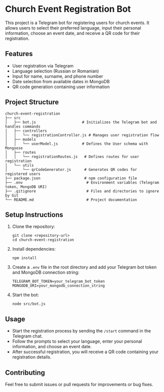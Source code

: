 # Church Event Registration Bot

This project is a Telegram bot for registering users for church events. It allows users to select their preferred language, input their personal information, choose an event date, and receive a QR code for their registration.

## Features

- User registration via Telegram
- Language selection (Russian or Romanian)
- Input for name, surname, and phone number
- Date selection from available dates in MongoDB
- QR code generation containing user information

## Project Structure

```
church-event-registration
├── src
│   ├── bot.js                     # Initializes the Telegram bot and handles commands
│   ├── controllers
│   │   └── registrationController.js # Manages user registration flow
│   ├── models
│   │   └── userModel.js           # Defines the User schema with Mongoose
│   ├── routes
│   │   └── registrationRoutes.js   # Defines routes for user registration
│   └── utils
│       └── qrCodeGenerator.js      # Generates QR codes for registered users
├── package.json                    # npm configuration file
├── .env                             # Environment variables (Telegram token, MongoDB URI)
├── .gitignore                       # Files and directories to ignore by Git
└── README.md                        # Project documentation
```

## Setup Instructions

1. Clone the repository:
   ```
   git clone <repository-url>
   cd church-event-registration
   ```

2. Install dependencies:
   ```
   npm install
   ```

3. Create a `.env` file in the root directory and add your Telegram bot token and MongoDB connection string:
   ```
   TELEGRAM_BOT_TOKEN=your_telegram_bot_token
   MONGODB_URI=your_mongodb_connection_string
   ```

4. Start the bot:
   ```
   node src/bot.js
   ```

## Usage

- Start the registration process by sending the `/start` command in the Telegram chat.
- Follow the prompts to select your language, enter your personal information, and choose an event date.
- After successful registration, you will receive a QR code containing your registration details.

## Contributing

Feel free to submit issues or pull requests for improvements or bug fixes.